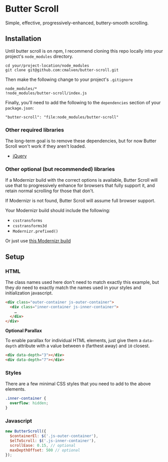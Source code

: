 # Butter Scroll

Simple, effective, progressively-enhanced, buttery-smooth scrolling.

## Installation

Until butter scroll is on npm, I recommend cloning this repo locally into your project's `node_modules` directory.

```
cd your/project-location/node_modules
git clone git@github.com:cmalven/butter-scroll.git
```

Then make the following change to your project's `.gitignore`

```
node_modules/*
!node_modules/butter-scroll/index.js
```

Finally, you'll need to add the following to the `dependencies` section of your `package.json`:

```
"butter-scroll": "file:node_modules/butter-scroll"
```

### Other required libraries

The long-term goal is to remove these dependencies, but for now Butter Scroll won't work if they aren't loaded.

- [jQuery](http://jquery.com)

### Other optional (but recommended) libraries

If a Modernizr build with the correct options is available, Butter Scroll will use that to progressively enhance for browsers that fully support it, and retain normal scrolling for those that don't.

If Modernizr is not found, Butter Scroll will assume full browser support.

Your Modernizr build should include the following:

- `csstransforms`
- `csstransforms3d`
- `Modernizr.prefixed()`

Or just use [this Modernizr build](http://modernizr.com/download/?-csstransforms-csstransforms3d-prefixed-setclasses)

## Setup

### HTML

The class names used here don't need to match exactly this example, but they _do_ need to exactly match the names used in your styles and initialization javascript.

```html
<div class="outer-container js-outer-container">
  <div class="inner-container js-inner-container">
    …
  </div>
</div>
```

**Optional Parallax**

To enable parallax for individual HTML elements, just give them a `data-depth` attribute with a value between `0` (farthest away) and `10` closest.

```html
<div data-depth="3"></div>
<div data-depth="7"></div>
```

### Styles

There are a few minimal CSS styles that you need to add to the above elements.

```css
.inner-container {
  overflow: hidden;
}
```

### Javascript

```js
new ButterScroll({
  $containerEl: $('.js-outer-container'),
  $elToScroll: $('.js-inner-container'),
  scrollEase: 0.15, // optional
  maxDepthOffset: 500 // optional
});
```